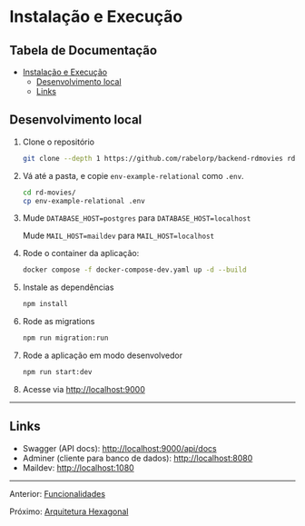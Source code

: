 # Instalação e Execução

## Tabela de Documentação<!-- omit in toc -->

- [Instalação e Execução](#instalação-e-execução)
  - [Desenvolvimento local](#desenvolvimento-local)
  - [Links](#links)

## Desenvolvimento local

1. Clone o repositório

   ```bash
   git clone --depth 1 https://github.com/rabelorp/backend-rdmovies rd-movies
   ```

1. Vá até a pasta, e copie `env-example-relational` como `.env`.

   ```bash
   cd rd-movies/
   cp env-example-relational .env
   ```

1. Mude `DATABASE_HOST=postgres` para `DATABASE_HOST=localhost`

   Mude `MAIL_HOST=maildev` para `MAIL_HOST=localhost`

1. Rode o container da aplicação:

   ```bash
   docker compose -f docker-compose-dev.yaml up -d --build
   ```

1. Instale as dependências

   ```bash
   npm install
   ```

1. Rode as migrations

   ```bash
   npm run migration:run
   ```

1. Rode a aplicação em modo desenvolvedor

   ```bash
   npm run start:dev
   ```

1. Acesse via <http://localhost:9000>

---

## Links

- Swagger (API docs): <http://localhost:9000/api/docs>
- Adminer (cliente para banco de dados): <http://localhost:8080>
- Maildev: <http://localhost:1080>

---

Anterior: [Funcionalidades](introduction.md)

Próximo: [Arquitetura Hexagonal](architecture.md)
